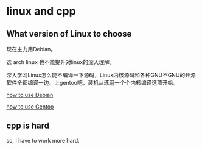 # linux and cpp

## What version of Linux to choose
现在主力用Debian。

选 arch linux 也不能提升对linux的深入理解。

深入学习Linux怎么能不编译一下源码，Linux内核源码和各种GNU不GNU的开源软件全都编译一边。​上gentoo吧，装机从琢磨一个个内核编译选项开始。

[how to use Debian](./files//how%20to%20use%20debian.md)

[how to use Gentoo](./files/how%20to%20use%20Gentoo.md)

## cpp is hard
so, I have to work more hard.